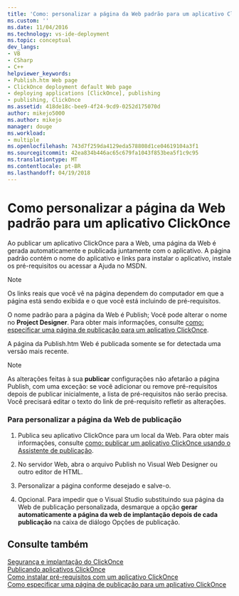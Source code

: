 ```yaml
---
title: 'Como: personalizar a página da Web padrão para um aplicativo ClickOnce | Microsoft Docs'
ms.custom: ''
ms.date: 11/04/2016
ms.technology: vs-ide-deployment
ms.topic: conceptual
dev_langs:
- VB
- CSharp
- C++
helpviewer_keywords:
- Publish.htm Web page
- ClickOnce deployment default Web page
- deploying applications [ClickOnce], publishing
- publishing, ClickOnce
ms.assetid: 418de18c-bee9-4f24-9cd9-0252d175070d
author: mikejo5000
ms.author: mikejo
manager: douge
ms.workload:
- multiple
ms.openlocfilehash: 743d7f259da4129eda578808d1ce04619104a3f1
ms.sourcegitcommit: 42ea834b446ac65c679fa1043f853bea5f1c9c95
ms.translationtype: MT
ms.contentlocale: pt-BR
ms.lasthandoff: 04/19/2018
---
```

# <a name="how-to-customize-the-default-web-page-for-a-clickonce-application"></a>Como personalizar a página da Web padrão para um aplicativo ClickOnce
Ao publicar um aplicativo ClickOnce para a Web, uma página da Web é gerada automaticamente e publicada juntamente com o aplicativo. A página padrão contém o nome do aplicativo e links para instalar o aplicativo, instale os pré-requisitos ou acessar a Ajuda no MSDN.  
  
> [!NOTE]
>  Os links reais que você vê na página dependem do computador em que a página está sendo exibida e o que você está incluindo de pré-requisitos.  
  
 O nome padrão para a página da Web é Publish; Você pode alterar o nome no **Project Designer**. Para obter mais informações, consulte [como: especificar uma página de publicação para um aplicativo ClickOnce](../deployment/how-to-specify-a-publish-page-for-a-clickonce-application.md).  
  
 A página da Publish.htm Web é publicada somente se for detectada uma versão mais recente.  
  
> [!NOTE]
>  As alterações feitas à sua **publicar** configurações não afetarão a página Publish, com uma exceção: se você adicionar ou remove pré-requisitos depois de publicar inicialmente, a lista de pré-requisitos não serão precisa. Você precisará editar o texto do link de pré-requisito refletir as alterações.  
  
### <a name="to-customize-the-publish-web-page"></a>Para personalizar a página da Web de publicação  
  
1.  Publica seu aplicativo ClickOnce para um local da Web. Para obter mais informações, consulte [como: publicar um aplicativo ClickOnce usando o Assistente de publicação](../deployment/how-to-publish-a-clickonce-application-using-the-publish-wizard.md).  
  
2.  No servidor Web, abra o arquivo Publish no Visual Web Designer ou outro editor de HTML.  
  
3.  Personalizar a página conforme desejado e salve-o.  
  
4.  Opcional. Para impedir que o Visual Studio substituindo sua página da Web de publicação personalizada, desmarque a opção **gerar automaticamente a página da web de implantação depois de cada publicação** na caixa de diálogo Opções de publicação.  
  
## <a name="see-also"></a>Consulte também  
 [Segurança e implantação do ClickOnce](../deployment/clickonce-security-and-deployment.md)   
 [Publicando aplicativos ClickOnce](../deployment/publishing-clickonce-applications.md)   
 [Como instalar pré-requisitos com um aplicativo ClickOnce](../deployment/how-to-install-prerequisites-with-a-clickonce-application.md)   
 [Como especificar uma página de publicação para um aplicativo ClickOnce](../deployment/how-to-specify-a-publish-page-for-a-clickonce-application.md)